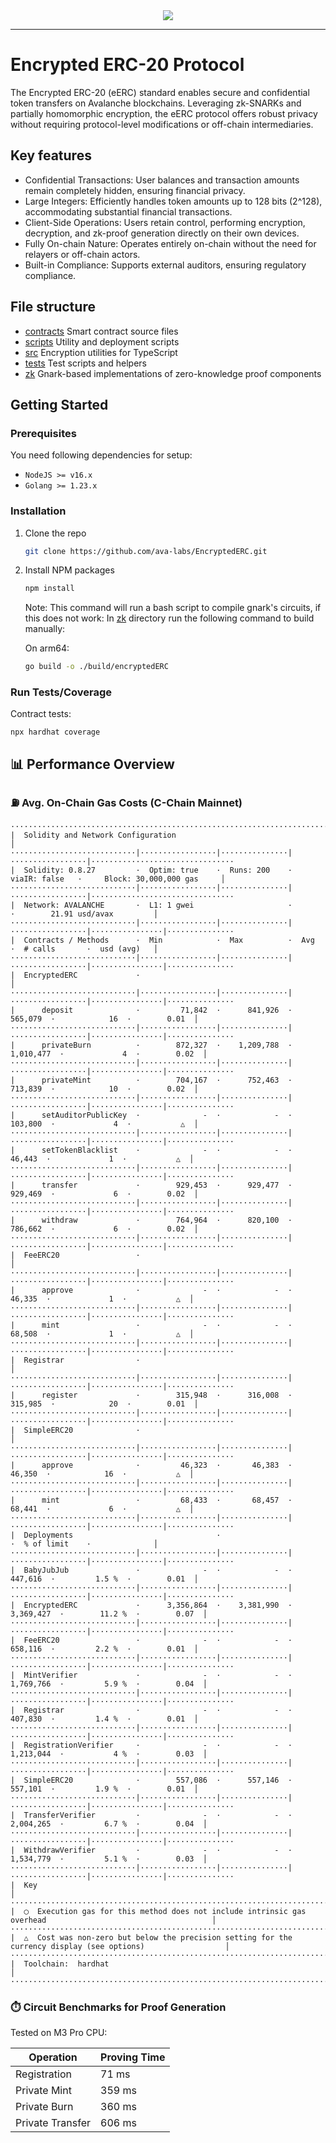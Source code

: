 <div align="center">
  <img src="images/banner.png">
</div>

---

# Encrypted ERC-20 Protocol

The Encrypted ERC-20 (eERC) standard enables secure and confidential token transfers on Avalanche blockchains. Leveraging zk-SNARKs and partially homomorphic encryption, the eERC protocol offers robust privacy without requiring protocol-level modifications or off-chain intermediaries.

## Key features

- Confidential Transactions: User balances and transaction amounts remain completely hidden, ensuring financial privacy.
- Large Integers: Efficiently handles token amounts up to 128 bits (2^128), accommodating substantial financial transactions.
- Client-Side Operations: Users retain control, performing encryption, decryption, and zk-proof generation directly on their own devices.
- Fully On-chain Nature: Operates entirely on-chain without the need for relayers or off-chain actors.
- Built-in Compliance: Supports external auditors, ensuring regulatory compliance.

## File structure

- [contracts](#contracts) Smart contract source files
- [scripts](#scripts) Utility and deployment scripts
- [src](#src) Encryption utilities for TypeScript
- [tests](#tests) Test scripts and helpers
- [zk](#zk) Gnark-based implementations of zero-knowledge proof components

## Getting Started

### Prerequisites

You need following dependencies for setup:

- `NodeJS >= v16.x `
- `Golang >= 1.23.x `

### Installation

1. Clone the repo
   ```sh
   git clone https://github.com/ava-labs/EncryptedERC.git
   ```
2. Install NPM packages

   ```sh
   npm install
   ```

   Note: This command will run a bash script to compile gnark's circuits, if this does not work:
   In [zk](#zk) directory run the following command to build manually:

   On arm64:

   ```sh
   go build -o ./build/encryptedERC
   ```

### Run Tests/Coverage

Contract tests:

```
npx hardhat coverage
```

## 📊 Performance Overview

### ⛽ Avg. On-Chain Gas Costs (C-Chain Mainnet)

```
·················································································································
|  Solidity and Network Configuration                                                                           │
····························|·················|···············|·················|································
|  Solidity: 0.8.27         ·  Optim: true    ·  Runs: 200    ·  viaIR: false   ·     Block: 30,000,000 gas     │
····························|·················|···············|·················|································
|  Network: AVALANCHE       ·  L1: 1 gwei                     ·                 ·        21.91 usd/avax         │
····························|·················|···············|·················|················|···············
|  Contracts / Methods      ·  Min            ·  Max          ·  Avg            ·  # calls       ·  usd (avg)   │
····························|·················|···············|·················|················|···············
|  EncryptedERC             ·                                                                                   │
····························|·················|···············|·················|················|···············
|      deposit              ·         71,842  ·      841,926  ·        565,079  ·            16  ·        0.01  │
····························|·················|···············|·················|················|···············
|      privateBurn          ·        872,327  ·    1,209,788  ·      1,010,477  ·             4  ·        0.02  │
····························|·················|···············|·················|················|···············
|      privateMint          ·        704,167  ·      752,463  ·        713,839  ·            10  ·        0.02  │
····························|·················|···············|·················|················|···············
|      setAuditorPublicKey  ·              -  ·            -  ·        103,800  ·             4  ·           △  │
····························|·················|···············|·················|················|···············
|      setTokenBlacklist    ·              -  ·            -  ·         46,443  ·             1  ·           △  │
····························|·················|···············|·················|················|···············
|      transfer             ·        929,453  ·      929,477  ·        929,469  ·             6  ·        0.02  │
····························|·················|···············|·················|················|···············
|      withdraw             ·        764,964  ·      820,100  ·        786,662  ·             6  ·        0.02  │
····························|·················|···············|·················|················|···············
|  FeeERC20                 ·                                                                                   │
····························|·················|···············|·················|················|···············
|      approve              ·              -  ·            -  ·         46,335  ·             1  ·           △  │
····························|·················|···············|·················|················|···············
|      mint                 ·              -  ·            -  ·         68,508  ·             1  ·           △  │
····························|·················|···············|·················|················|···············
|  Registrar                ·                                                                                   │
····························|·················|···············|·················|················|···············
|      register             ·        315,948  ·      316,008  ·        315,985  ·            20  ·        0.01  │
····························|·················|···············|·················|················|···············
|  SimpleERC20              ·                                                                                   │
····························|·················|···············|·················|················|···············
|      approve              ·         46,323  ·       46,383  ·         46,350  ·            16  ·           △  │
····························|·················|···············|·················|················|···············
|      mint                 ·         68,433  ·       68,457  ·         68,441  ·             6  ·           △  │
····························|·················|···············|·················|················|···············
|  Deployments                                ·                                 ·  % of limit    ·              │
····························|·················|···············|·················|················|···············
|  BabyJubJub               ·              -  ·            -  ·        447,616  ·         1.5 %  ·        0.01  │
····························|·················|···············|·················|················|···············
|  EncryptedERC             ·      3,356,864  ·    3,381,990  ·      3,369,427  ·        11.2 %  ·        0.07  │
····························|·················|···············|·················|················|···············
|  FeeERC20                 ·              -  ·            -  ·        658,116  ·         2.2 %  ·        0.01  │
····························|·················|···············|·················|················|···············
|  MintVerifier             ·              -  ·            -  ·      1,769,766  ·         5.9 %  ·        0.04  │
····························|·················|···············|·················|················|···············
|  Registrar                ·              -  ·            -  ·        407,830  ·         1.4 %  ·        0.01  │
····························|·················|···············|·················|················|···············
|  RegistrationVerifier     ·              -  ·            -  ·      1,213,044  ·           4 %  ·        0.03  │
····························|·················|···············|·················|················|···············
|  SimpleERC20              ·        557,086  ·      557,146  ·        557,101  ·         1.9 %  ·        0.01  │
····························|·················|···············|·················|················|···············
|  TransferVerifier         ·              -  ·            -  ·      2,004,265  ·         6.7 %  ·        0.04  │
····························|·················|···············|·················|················|···············
|  WithdrawVerifier         ·              -  ·            -  ·      1,534,779  ·         5.1 %  ·        0.03  │
····························|·················|···············|·················|················|···············
|  Key                                                                                                          │
·················································································································
|  ◯  Execution gas for this method does not include intrinsic gas overhead                                     │
·················································································································
|  △  Cost was non-zero but below the precision setting for the currency display (see options)                  │
·················································································································
|  Toolchain:  hardhat                                                                                          │
·················································································································
```

### ⏱️ Circuit Benchmarks for Proof Generation

Tested on M3 Pro CPU:

| **Operation**    | **Proving Time** |
| ---------------- | ---------------- |
| Registration     | 71 ms            |
| Private Mint     | 359 ms           |
| Private Burn     | 360 ms           |
| Private Transfer | 606 ms           |
